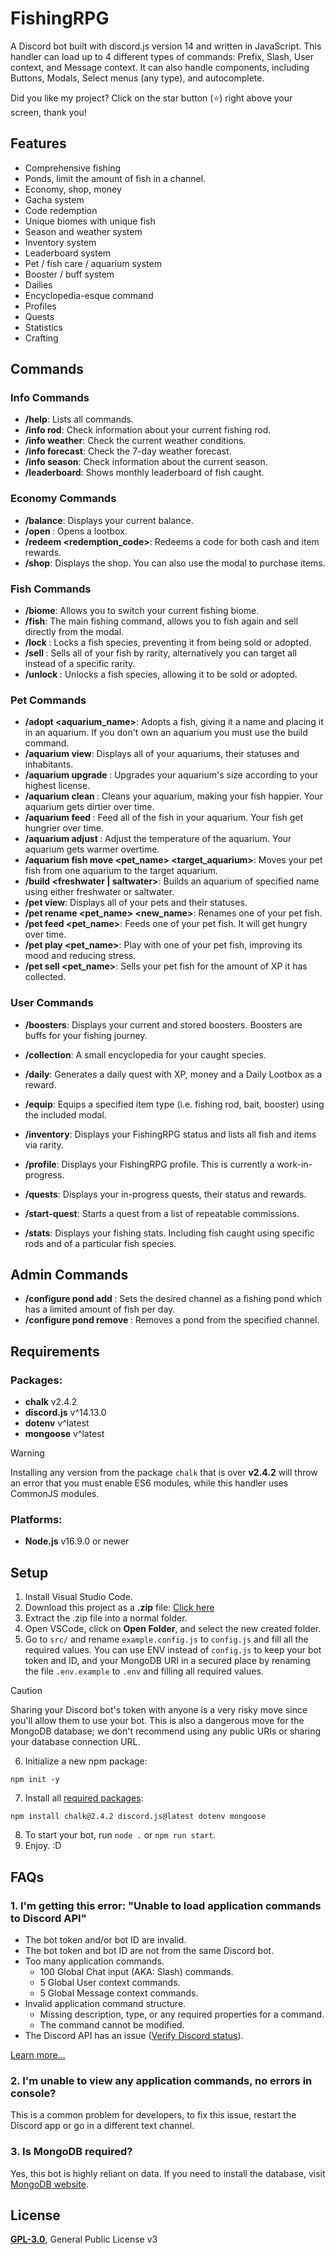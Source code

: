 # FishingRPG

A Discord bot built with discord.js version 14 and written in JavaScript. This handler can load up to 4 different types of commands: Prefix, Slash, User context, and Message context. It can also handle components, including Buttons, Modals, Select menus (any type), and autocomplete.

Did you like my project? Click on the star button (⭐️) right above your screen, thank you!

## Features
- Comprehensive fishing
- Ponds, limit the amount of fish in a channel.
- Economy, shop, money
- Gacha system
- Code redemption
- Unique biomes with unique fish
- Season and weather system
- Inventory system
- Leaderboard system
- Pet / fish care / aquarium system
- Booster / buff system
- Dailies
- Encyclopedia-esque command
- Profiles
- Quests
- Statistics
- Crafting

## Commands
### Info Commands
- **/help**: Lists all commands.
- **/info rod**: Check information about your current fishing rod.
- **/info weather**: Check the current weather conditions.
- **/info forecast**: Check the 7-day weather forecast.
- **/info season**: Check information about the current season.
- **/leaderboard**: Shows monthly leaderboard of fish caught.

### Economy Commands
- **/balance**: Displays your current balance.
- **/open <box>**: Opens a lootbox.
- **/redeem <redemption_code>**: Redeems a code for both cash and item rewards.
- **/shop**: Displays the shop. You can also use the modal to purchase items.

### Fish Commands
- **/biome**: Allows you to switch your current fishing biome.
- **/fish**: The main fishing command, allows you to fish again and sell directly from the modal.
- **/lock <species>**: Locks a fish species, preventing it from being sold or adopted.
- **/sell <rarity>**: Sells all of your fish by rarity, alternatively you can target all instead of a specific rarity.
- **/unlock <species>**: Unlocks a fish species, allowing it to be sold or adopted.

### Pet Commands
- **/adopt <species> <name> <aquarium_name>**: Adopts a fish, giving it a name and placing it in an aquarium. If you don't own an aquarium you must use the build command.
- **/aquarium view**: Displays all of your aquariums, their statuses and inhabitants.
- **/aquarium upgrade <name>**: Upgrades your aquarium's size according to your highest license.
- **/aquarium clean <name>**: Cleans your aquarium, making your fish happier. Your aquarium gets dirtier over time.
- **/aquarium feed <name>**: Feed all of the fish in your aquarium. Your fish get hungrier over time.
- **/aquarium adjust <name> <temperature>**: Adjust the temperature of the aquarium. Your aquarium gets warmer overtime.
- **/aquarium fish move <pet_name> <target_aquarium>**: Moves your pet fish from one aquarium to the target aquarium.
- **/build <name> <freshwater | saltwater>**: Builds an aquarium of specified name using either freshwater or saltwater.
- **/pet view**: Displays all of your pets and their statuses.
- **/pet rename <pet_name> <new_name>**: Renames one of your pet fish.
- **/pet feed <pet_name>**: Feeds one of your pet fish. It will get hungry over time.
- **/pet play <pet_name>**: Play with one of your pet fish, improving its mood and reducing stress.
- **/pet sell <pet_name>**: Sells your pet fish for the amount of XP it has collected.

### User Commands
- **/boosters**: Displays your current and stored boosters. Boosters are buffs for your fishing journey.
- **/collection**: A small encyclopedia for your caught species.
- **/daily**: Generates a daily quest with XP, money and a Daily Lootbox as a reward.
- **/equip**: Equips a specified item type (i.e. fishing rod, bait, booster) using the included modal.
- **/inventory**: Displays your FishingRPG status and lists all fish and items via rarity.
- **/profile**: Displays your FishingRPG profile. This is currently a work-in-progress.
- **/quests**: Displays your in-progress quests, their status and rewards.
- **/start-quest**: Starts a quest from a list of repeatable commissions.

- **/stats**: Displays your fishing stats. Including fish caught using specific rods and of a particular fish species.
## Admin Commands
- **/configure pond add <channel> <amount>**: Sets the desired channel as a fishing pond which has a limited amount of fish per day.
- **/configure pond remove <channel>**: Removes a pond from the specified channel.

## Requirements
### Packages:
- **chalk** v2.4.2
- **discord.js** v^14.13.0
- **dotenv** v^latest
- **mongoose** v^latest

> [!WARNING]
> Installing any version from the package `chalk` that is over **v2.4.2** will throw an error that you must enable ES6 modules, while this handler uses CommonJS modules.

### Platforms:
- **Node.js** v16.9.0 or newer

## Setup
1. Install Visual Studio Code.
2. Download this project as a **.zip** file: [Click here](https://github.com/TFAGaming/DiscordJS-V14-Bot-Template/archive/refs/heads/main.zip)
3. Extract the .zip file into a normal folder.
4. Open VSCode, click on **Open Folder**, and select the new created folder.
5. Go to `src/` and rename `example.config.js` to `config.js` and fill all the required values. You can use ENV instead of `config.js` to keep your bot token and ID, and your MongoDB URI in a secured place by renaming the file `.env.example` to `.env` and filling all required values.

> [!CAUTION]
> Sharing your Discord bot's token with anyone is a very risky move since you'll allow them to use your bot. This is also a dangerous move for the MongoDB database; we don't recommend using any public URIs or sharing your database connection URL.

6. Initialize a new npm package:

```
npm init -y
```

7. Install all [required packages](#packages):

```
npm install chalk@2.4.2 discord.js@latest dotenv mongoose
```

8. To start your bot, run `node .` or `npm run start`.
9. Enjoy. :D

## FAQs
### 1. I'm getting this error: "Unable to load application commands to Discord API"
- The bot token and/or bot ID are invalid.
- The bot token and bot ID are not from the same Discord bot.
- Too many application commands.
    - 100 Global Chat input (AKA: Slash) commands.
    - 5 Global User context commands.
    - 5 Global Message context commands.
- Invalid application command structure.
    - Missing description, type, or any required properties for a command.
    - The command cannot be modified.
- The Discord API has an issue ([Verify Discord status](https://discordstatus.com/)).

[Learn more...](https://discord.com/developers/docs/interactions/application-commands#registering-a-command)

### 2. I'm unable to view any application commands, no errors in console?
This is a common problem for developers, to fix this issue, restart the Discord app or go in a different text channel.

### 3. Is MongoDB required?
Yes, this bot is highly reliant on data. If you need to install the database, visit [MongoDB website](https://www.mongodb.com/).

## License
[**GPL-3.0**](./LICENSE), General Public License v3